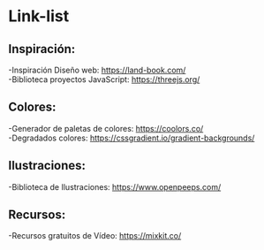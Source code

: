 # Link-list

## Inspiración:

-Inspiración Diseño web: https://land-book.com/<br>
-Biblioteca  proyectos JavaScript: https://threejs.org/

## Colores: 

-Generador de paletas de colores: https://coolors.co/<br>
-Degradados colores: https://cssgradient.io/gradient-backgrounds/

## Ilustraciones:

-Biblioteca de Ilustraciones: https://www.openpeeps.com/

## Recursos:

-Recursos gratuitos de Vídeo: https://mixkit.co/
